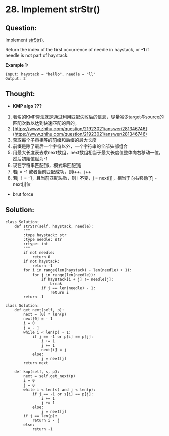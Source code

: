 # 28. Implement strStr\(\)

## Question:

Implement [strStr\(\)](http://www.cplusplus.com/reference/cstring/strstr/).

Return the index of the first occurrence of needle in haystack, or **-1** if needle is not part of haystack.

**Example 1:**

```text
Input: haystack = "hello", needle = "ll"
Output: 2
```

## Thought:

* **KMP algo ???**

1. 著名的KMP算法就是通过利用匹配失败后的信息，尽量减少target与source的匹配次数以达到快速匹配的目的。
2. [https://www.zhihu.com/question/21923021/answer/281346746](https://www.zhihu.com/question/21923021/answer/281346746)
3. 获取每个子串相等的前缀和后缀的最大长度
4. 前缀是除了最后一个字符以外，一个字符串的全部头部组合
5. 用最大长度表去求next数组，next数组相当于最大长度值整体向右移动一位，然后初始值赋为-1
6. 现在字符串匹配到i，模式串匹配到j
7. 若j = -1 或者当前匹配成功，则i++，j++
8. 若j ！= -1，且当前匹配失败，则 i 不变，j = next\[j\]，相当于向右移动了j - next\[j\]位

* brut force

## Solution:

```text
class Solution:
    def strStr(self, haystack, needle):
        """
        :type haystack: str
        :type needle: str
        :rtype: int
        """
        if not needle:
            return 0
        if not haystack:
            return -1
        for i in range(len(haystack) - len(needle) + 1):
            for j in range(len(needle)):
                if haystack[i + j] != needle[j]:
                    break
                if j == len(needle) - 1: 
                    return i       
        return -1
```

```text
class Solution:
	def get_next(self, p):
		next = [0] * len(p)
		next[0] = - 1
		i = 0
		j = - 1
		while i < len(p) - 1:
			if j == -1 or p[i] == p[j]:
				i += 1
				j += 1
				next[i] = j
			else:
				j = next[j]
		return next

	def kmp(self, s, p):
		next = self.get_next(p)
		i = 0
		j = 0
		while i < len(s) and j < len(p):
			if j == -1 or s[i] == p[j]:
				i += 1
				j += 1
			else:
				j = next[j]
		if j == len(p):
			return i - j
		else:
			return -1

```

